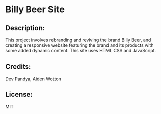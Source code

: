 # Billy Beer Site

## Description: 
This project involves rebranding and reviving the brand Billy Beer, and creating a responsive website featuring the brand and its products with some added dynamic content. This site uses HTML CSS and JavaScript.

## Credits:
Dev Pandya, Aiden Wotton

## License: 
MIT